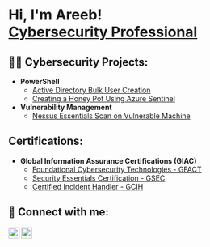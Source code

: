 # <h1>Hi, I'm Areeb! <br/><a href="https://www.linkedin.com/in/mohammad-areeb-khan/">Cybersecurity Professional</a></a></h1>

<h2>👨‍💻 Cybersecurity Projects:</h2>

- <b>PowerShell</b>
  - [Active Directory Bulk User Creation](https://github.com/AreebKhan24/ActiveDirectory_BulkUserCreation)
  - [Creating a Honey Pot Using Azure Sentinel](https://github.com/AreebKhan24/AzureSentinelLab/tree/main)
- <b>Vulnerability Management</b>
  - [Nessus Essentials Scan on Vulnerable Machine](https://github.com/AreebKhan24/Nessus_Vulnerability)



<h2> Certifications:</h2>

- <b>Global Information Assurance Certifications (GIAC)</b>
  - [Foundational Cybersecurity Technologies - GFACT](https://www.credly.com/badges/2a6ebd3b-9b33-4454-ad4d-e885ded6836a/linked_in_profile)
  - [Security Essentials Certification - GSEC](https://www.credly.com/badges/67795bdc-c219-451e-910c-672916bb288f/linked_in_profile)
  - [Certified Incident Handler - GCIH](https://www.credly.com/badges/0e0e1344-86be-4a0b-8c37-f7dd74b8b807)

<h2> 🤳 Connect with me:</h2>

[<img align="left" alt="JoshMadakor | LinkedIn" width="22px" src="https://cdn.jsdelivr.net/npm/simple-icons@v3/icons/linkedin.svg" />][linkedin]
[<img align="left" alt="JoshMadakor | Instagram" width="22px" src="https://cdn.jsdelivr.net/npm/simple-icons@v3/icons/instagram.svg" />][instagram]

[instagram]: https://www.instagram.com/areeebk
[linkedin]: https://www.linkedin.com/in/mohammad-areeb-khan/

<!--
**joshmadakor1/joshmadakor1** is a ✨ _special_ ✨ repository because its `README.md` (this file) appears on your GitHub profile.

Here are some ideas to get you started:

- 🔭 I’m currently working on ...
- 🌱 I’m currently learning ...
- 👯 I’m looking to collaborate on ...
- 🤔 I’m looking for help with ...
- 💬 Ask me about ...
- 📫 How to reach me: ...
- 😄 Pronouns: ...
- ⚡ Fun fact: ...
-->
